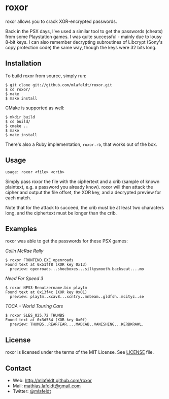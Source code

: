 roxor
=====

roxor allows you to crack XOR-encrypted passwords.

Back in the PSX days, I've used a similar tool to get the passwords (cheats) from
some Playstation games. I was quite successful - mainly due to lousy 8-bit keys.
I can also remember decrypting subroutines of Libcrypt (Sony's copy protection
code) the same way, though the keys were 32 bits long.


Installation
------------

To build roxor from source, simply run:

    $ git clone git://github.com/mlafeldt/roxor.git
    $ cd roxor/
    $ make
    $ make install

CMake is supported as well:

    $ mkdir build
    $ cd build/
    $ cmake ..
    $ make
    $ make install

There's also a Ruby implementation, `roxor.rb`, that works out of the box.


Usage
-----

    usage: roxor <file> <crib>

Simply pass roxor the file with the ciphertext and a crib (sample of known
plaintext, e.g. a password you already know). roxor will then attack the cipher
and output the file offset, the XOR key, and a decrypted preview for each match.

Note that for the attack to succeed, the crib must be at least two characters
long, and the ciphertext must be longer than the crib.


Examples
--------

roxor was able to get the passwords for these PSX games:

*Colin McRae Rally*

    $ roxor FRONTEND.EXE openroads
    Found text at 0x51ff8 (XOR key 0x13)
      preview: openroads...shoeboxes...silkysmooth.backseat....mo

*Need For Speed 3*

    $ roxor NFS3-Benutzername.bin playtm
    Found text at 0x13f4c (XOR key 0x01)
      preview: playtm..xcav8...xcntry..mnbeam..gldfsh..mcityz..se

*TOCA - World Touring Cars*

    $ roxor SLES_025.72 THUMBS
    Found text at 0x3d534 (XOR key 0x0f)
      preview: THUMBS..REARFEAR....MADCAB..VANISHING...KERBKRAWL.


License
-------

roxor is licensed under the terms of the MIT License. See [LICENSE] file.


Contact
-------

* Web: <http://mlafeldt.github.com/roxor>
* Mail: <mathias.lafeldt@gmail.com>
* Twitter: [@mlafeldt](https://twitter.com/mlafeldt)


[LICENSE]: https://github.com/mlafeldt/roxor/blob/master/LICENSE
